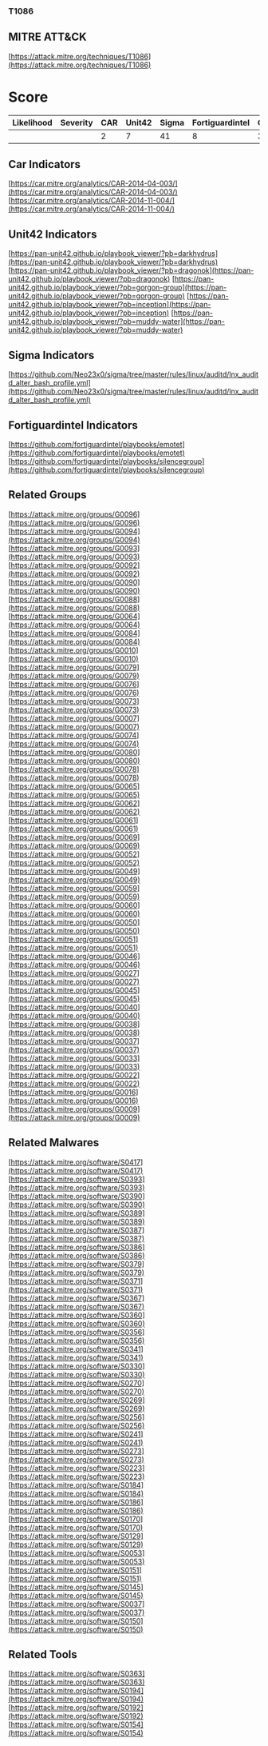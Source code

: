 
### T1086
## MITRE ATT&CK
[https://attack.mitre.org/techniques/T1086](https://attack.mitre.org/techniques/T1086)

# Score

| Likelihood | Severity | CAR | Unit42 | Sigma | Fortiguardintel | Groups | Malwares | Tools |
| ---------- | -------- | --- | ------ | ----- | --------------- | ---  | --- | --- |
 |   |   | 2 | 7 | 41 | 8 | 36 | 28 | 4 |



## Car Indicators

[https://car.mitre.org/analytics/CAR-2014-04-003/](https://car.mitre.org/analytics/CAR-2014-04-003/)
[https://car.mitre.org/analytics/CAR-2014-11-004/](https://car.mitre.org/analytics/CAR-2014-11-004/)


## Unit42 Indicators

[https://pan-unit42.github.io/playbook_viewer/?pb=darkhydrus](https://pan-unit42.github.io/playbook_viewer/?pb=darkhydrus)
[https://pan-unit42.github.io/playbook_viewer/?pb=dragonok](https://pan-unit42.github.io/playbook_viewer/?pb=dragonok)
[https://pan-unit42.github.io/playbook_viewer/?pb=gorgon-group](https://pan-unit42.github.io/playbook_viewer/?pb=gorgon-group)
[https://pan-unit42.github.io/playbook_viewer/?pb=inception](https://pan-unit42.github.io/playbook_viewer/?pb=inception)
[https://pan-unit42.github.io/playbook_viewer/?pb=muddy-water](https://pan-unit42.github.io/playbook_viewer/?pb=muddy-water)
[]()


## Sigma Indicators

[https://github.com/Neo23x0/sigma/tree/master/rules/linux/auditd/lnx_auditd_alter_bash_profile.yml](https://github.com/Neo23x0/sigma/tree/master/rules/linux/auditd/lnx_auditd_alter_bash_profile.yml)
[]()


## Fortiguardintel Indicators

[https://github.com/fortiguardintel/playbooks/emotet](https://github.com/fortiguardintel/playbooks/emotet)
[https://github.com/fortiguardintel/playbooks/silencegroup](https://github.com/fortiguardintel/playbooks/silencegroup)
[]()


## Related Groups

[https://attack.mitre.org/groups/G0096](https://attack.mitre.org/groups/G0096)
[https://attack.mitre.org/groups/G0094](https://attack.mitre.org/groups/G0094)
[https://attack.mitre.org/groups/G0093](https://attack.mitre.org/groups/G0093)
[https://attack.mitre.org/groups/G0092](https://attack.mitre.org/groups/G0092)
[https://attack.mitre.org/groups/G0090](https://attack.mitre.org/groups/G0090)
[https://attack.mitre.org/groups/G0088](https://attack.mitre.org/groups/G0088)
[https://attack.mitre.org/groups/G0064](https://attack.mitre.org/groups/G0064)
[https://attack.mitre.org/groups/G0084](https://attack.mitre.org/groups/G0084)
[https://attack.mitre.org/groups/G0010](https://attack.mitre.org/groups/G0010)
[https://attack.mitre.org/groups/G0079](https://attack.mitre.org/groups/G0079)
[https://attack.mitre.org/groups/G0076](https://attack.mitre.org/groups/G0076)
[https://attack.mitre.org/groups/G0073](https://attack.mitre.org/groups/G0073)
[https://attack.mitre.org/groups/G0007](https://attack.mitre.org/groups/G0007)
[https://attack.mitre.org/groups/G0074](https://attack.mitre.org/groups/G0074)
[https://attack.mitre.org/groups/G0080](https://attack.mitre.org/groups/G0080)
[https://attack.mitre.org/groups/G0078](https://attack.mitre.org/groups/G0078)
[https://attack.mitre.org/groups/G0065](https://attack.mitre.org/groups/G0065)
[https://attack.mitre.org/groups/G0062](https://attack.mitre.org/groups/G0062)
[https://attack.mitre.org/groups/G0061](https://attack.mitre.org/groups/G0061)
[https://attack.mitre.org/groups/G0069](https://attack.mitre.org/groups/G0069)
[https://attack.mitre.org/groups/G0052](https://attack.mitre.org/groups/G0052)
[https://attack.mitre.org/groups/G0049](https://attack.mitre.org/groups/G0049)
[https://attack.mitre.org/groups/G0059](https://attack.mitre.org/groups/G0059)
[https://attack.mitre.org/groups/G0060](https://attack.mitre.org/groups/G0060)
[https://attack.mitre.org/groups/G0050](https://attack.mitre.org/groups/G0050)
[https://attack.mitre.org/groups/G0051](https://attack.mitre.org/groups/G0051)
[https://attack.mitre.org/groups/G0046](https://attack.mitre.org/groups/G0046)
[https://attack.mitre.org/groups/G0027](https://attack.mitre.org/groups/G0027)
[https://attack.mitre.org/groups/G0045](https://attack.mitre.org/groups/G0045)
[https://attack.mitre.org/groups/G0040](https://attack.mitre.org/groups/G0040)
[https://attack.mitre.org/groups/G0038](https://attack.mitre.org/groups/G0038)
[https://attack.mitre.org/groups/G0037](https://attack.mitre.org/groups/G0037)
[https://attack.mitre.org/groups/G0033](https://attack.mitre.org/groups/G0033)
[https://attack.mitre.org/groups/G0022](https://attack.mitre.org/groups/G0022)
[https://attack.mitre.org/groups/G0016](https://attack.mitre.org/groups/G0016)
[https://attack.mitre.org/groups/G0009](https://attack.mitre.org/groups/G0009)
[]()


## Related Malwares

[https://attack.mitre.org/software/S0417](https://attack.mitre.org/software/S0417)
[https://attack.mitre.org/software/S0393](https://attack.mitre.org/software/S0393)
[https://attack.mitre.org/software/S0390](https://attack.mitre.org/software/S0390)
[https://attack.mitre.org/software/S0389](https://attack.mitre.org/software/S0389)
[https://attack.mitre.org/software/S0387](https://attack.mitre.org/software/S0387)
[https://attack.mitre.org/software/S0386](https://attack.mitre.org/software/S0386)
[https://attack.mitre.org/software/S0379](https://attack.mitre.org/software/S0379)
[https://attack.mitre.org/software/S0371](https://attack.mitre.org/software/S0371)
[https://attack.mitre.org/software/S0367](https://attack.mitre.org/software/S0367)
[https://attack.mitre.org/software/S0360](https://attack.mitre.org/software/S0360)
[https://attack.mitre.org/software/S0356](https://attack.mitre.org/software/S0356)
[https://attack.mitre.org/software/S0341](https://attack.mitre.org/software/S0341)
[https://attack.mitre.org/software/S0330](https://attack.mitre.org/software/S0330)
[https://attack.mitre.org/software/S0270](https://attack.mitre.org/software/S0270)
[https://attack.mitre.org/software/S0269](https://attack.mitre.org/software/S0269)
[https://attack.mitre.org/software/S0256](https://attack.mitre.org/software/S0256)
[https://attack.mitre.org/software/S0241](https://attack.mitre.org/software/S0241)
[https://attack.mitre.org/software/S0273](https://attack.mitre.org/software/S0273)
[https://attack.mitre.org/software/S0223](https://attack.mitre.org/software/S0223)
[https://attack.mitre.org/software/S0184](https://attack.mitre.org/software/S0184)
[https://attack.mitre.org/software/S0186](https://attack.mitre.org/software/S0186)
[https://attack.mitre.org/software/S0170](https://attack.mitre.org/software/S0170)
[https://attack.mitre.org/software/S0129](https://attack.mitre.org/software/S0129)
[https://attack.mitre.org/software/S0053](https://attack.mitre.org/software/S0053)
[https://attack.mitre.org/software/S0151](https://attack.mitre.org/software/S0151)
[https://attack.mitre.org/software/S0145](https://attack.mitre.org/software/S0145)
[https://attack.mitre.org/software/S0037](https://attack.mitre.org/software/S0037)
[https://attack.mitre.org/software/S0150](https://attack.mitre.org/software/S0150)
[]()


## Related Tools

[https://attack.mitre.org/software/S0363](https://attack.mitre.org/software/S0363)
[https://attack.mitre.org/software/S0194](https://attack.mitre.org/software/S0194)
[https://attack.mitre.org/software/S0192](https://attack.mitre.org/software/S0192)
[https://attack.mitre.org/software/S0154](https://attack.mitre.org/software/S0154)
[]()
